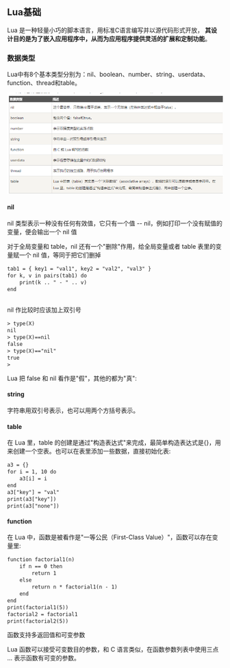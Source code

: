 ## Lua基础
Lua 是一种轻量小巧的脚本语言，用标准C语言编写并以源代码形式开放， **其设计目的是为了嵌入应用程序中，从而为应用程序提供灵活的扩展和定制功能**。

### 数据类型
Lua中有8个基本类型分别为：nil、boolean、number、string、userdata、function、thread和table。

![](image/lua0.png)

#### nil
nil 类型表示一种没有任何有效值，它只有一个值 -- nil，例如打印一个没有赋值的变量，便会输出一个 nil 值

对于全局变量和 table，nil 还有一个"删除"作用，给全局变量或者 table 表里的变量赋一个 nil 值，等同于把它们删掉

```
tab1 = { key1 = "val1", key2 = "val2", "val3" }
for k, v in pairs(tab1) do
    print(k .. " - " .. v)
end
 
```

nil 作比较时应该加上双引号

```
> type(X)
nil
> type(X)==nil
false
> type(X)=="nil"
true
> 
```

Lua 把 false 和 nil 看作是"假"，其他的都为"真":

#### string
字符串用双引号表示，也可以用两个方括号表示。

#### table
在 Lua 里，table 的创建是通过"构造表达式"来完成，最简单构造表达式是{}，用来创建一个空表。也可以在表里添加一些数据，直接初始化表:

```
a3 = {}
for i = 1, 10 do
    a3[i] = i
end
a3["key"] = "val"
print(a3["key"])
print(a3["none"])
```

#### function

在 Lua 中，函数是被看作是"一等公民（First-Class Value）"，函数可以存在变量里:

```
function factorial1(n)
    if n == 0 then
        return 1
    else
        return n * factorial1(n - 1)
    end
end
print(factorial1(5))
factorial2 = factorial1
print(factorial2(5))
```

函数支持多返回值和可变参数

Lua 函数可以接受可变数目的参数，和 C 语言类似，在函数参数列表中使用三点 ... 表示函数有可变的参数。